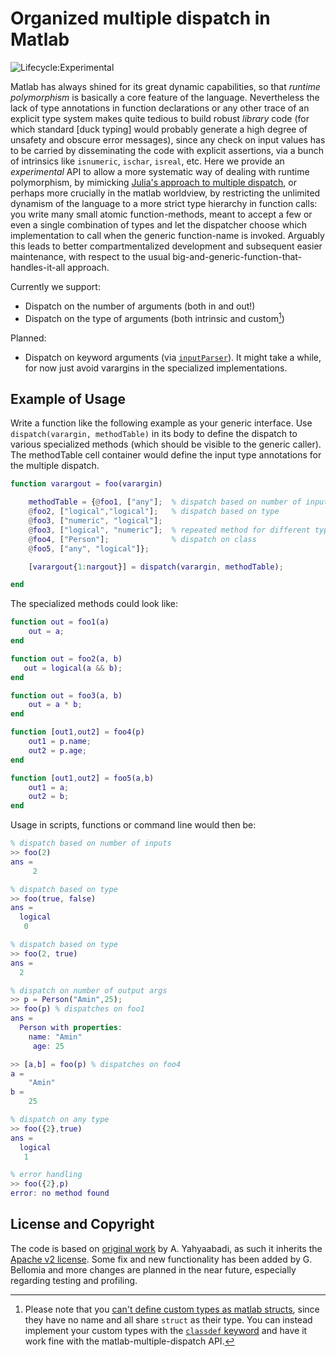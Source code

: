# Organized multiple dispatch in Matlab
![Lifecycle:Experimental](https://img.shields.io/badge/Lifecycle-Experimental-FFA62B) 

Matlab has always shined for its great dynamic capabilities, so that _runtime polymorphism_ is basically a core feature of the language. Nevertheless the lack of type annotations in function declarations or any other trace of an explicit type system makes quite tedious to build robust _library_ code (for which standard [duck typing] would probably generate a high degree of unsafety and obscure error messages), since any check on input values has to be carried by disseminating the code with explicit assertions, via a bunch of intrinsics like `isnumeric`, `ischar`, `isreal`, etc. Here we provide an _experimental_ API to allow a more systematic way of dealing with runtime polymorphism, by mimicking [Julia's approach to multiple dispatch](https://youtu.be/kc9HwsxE1OY), or perhaps more crucially in the matlab worldview, by restricting the unlimited dynamism of the language to a more strict type hierarchy in function calls: you write many small atomic function-methods, meant to accept a few or even a single combination of types and let the dispatcher choose which implementation to call when the generic function-name is invoked. Arguably this leads to better compartmentalized development and subsequent easier maintenance, with respect to the usual big-and-generic-function-that-handles-it-all approach.

Currently we support:
- Dispatch on the number of arguments (both in and out!)
- Dispatch on the type of arguments (both intrinsic and custom[^1]) 
   
Planned:
- Dispatch on keyword arguments (via [`inputParser`](https://www.mathworks.com/help/matlab/matlab_prog/parse-function-inputs.html)). It might take a while, for now just avoid varargins in the specialized implementations.

## Example of Usage

Write a function like the following example as your generic interface. Use `dispatch(varargin, methodTable)` in its body to define the dispatch to various specialized methods (which should be visible to the generic caller). The methodTable cell container would define the input type annotations for the multiple dispatch.

```matlab
function varargout = foo(varargin)

    methodTable = {@foo1, ["any"];  % dispatch based on number of inputs
    @foo2, ["logical","logical"];   % dispatch based on type
    @foo3, ["numeric", "logical"];
    @foo3, ["logical", "numeric"];  % repeated method for different type
    @foo4, ["Person"];              % dispatch on class
    @foo5, ["any", "logical"]};             

    [varargout{1:nargout}] = dispatch(varargin, methodTable);

end
```

The specialized methods could look like:

```matlab
function out = foo1(a)
    out = a;
end

function out = foo2(a, b)
   out = logical(a && b);
end

function out = foo3(a, b)
    out = a * b;
end

function [out1,out2] = foo4(p)
    out1 = p.name;
    out2 = p.age;
end

function [out1,out2] = foo5(a,b)
    out1 = a;
    out2 = b;
end
```

Usage in scripts, functions or command line would then be:
```matlab
% dispatch based on number of inputs
>> foo(2)
ans =
     2
```
```matlab
% dispatch based on type
>> foo(true, false)
ans =
  logical
   0
```
```matlab
% dispatch based on type
>> foo(2, true)
ans =
  2
```
```matlab
% dispatch on number of output args
>> p = Person("Amin",25);
>> foo(p) % dispatches on foo1
ans = 
  Person with properties:
    name: "Amin"
     age: 25

>> [a,b] = foo(p) % dispatches on foo4
a = 
    "Amin"
b =
    25
```
```matlab
% dispatch on any type
>> foo({2},true)
ans =
  logical
   1
```
```matlab
% error handling
>> foo({2},p)
error: no method found
```

[^1]: Please note that you [can't define custom types as matlab structs](https://www.mathworks.com/help/matlab/matlab_oop/example-representing-structured-data.html), since they have no name and all share `struct` as their type. You can instead implement your custom types with the [`classdef` keyword](https://www.mathworks.com/help/matlab/ref/classdef.html) and have it work fine with the matlab-multiple-dispatch API.

## License and Copyright

The code is based on [original work](https://github.com/aminya/Dispatch.m) by A. Yahyaabadi, as such it inherits the [Apache v2 license](./LICENSE). Some fix and new functionality has been added by G. Bellomia and more changes are planned in the near future, especially regarding testing and profiling.
<!-- cite as: <bibtex?zenodo?> -->




